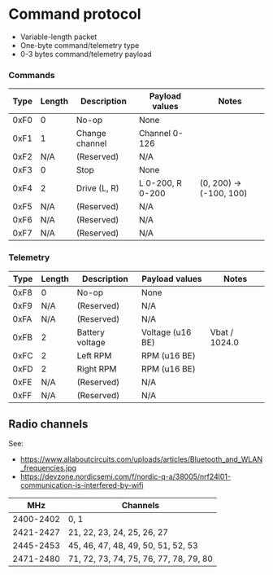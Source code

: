 # Command protocol

- Variable-length packet
- One-byte command/telemetry type
- 0-3 bytes command/telemetry payload

### Commands

| Type | Length | Description         | Payload values   | Notes                   |
|------|--------|---------------------|------------------|-------------------------|
| 0xF0 |    0   | No-op               | None             |                         |
| 0xF1 |    1   | Change channel      | Channel 0-126    |                         |
| 0xF2 |  N/A   | (Reserved)          | N/A              |                         |
| 0xF3 |    0   | Stop                | None             |                         |
| 0xF4 |    2   | Drive (L, R)        | L 0-200, R 0-200 | (0, 200) -> (-100, 100) |
| 0xF5 |  N/A   | (Reserved)          | N/A              |                         |
| 0xF6 |  N/A   | (Reserved)          | N/A              |                         |
| 0xF7 |  N/A   | (Reserved)          | N/A              |                         |

### Telemetry

| Type | Length | Description         | Payload values   | Notes                   |
|------|--------|---------------------|------------------|-------------------------|
| 0xF8 |    0   | No-op               | None             |                         |
| 0xF9 |  N/A   | (Reserved)          | N/A              |                         |
| 0xFA |  N/A   | (Reserved)          | N/A              |                         |
| 0xFB |    2   | Battery voltage     | Voltage (u16 BE) | Vbat / 1024.0           |
| 0xFC |    2   | Left RPM            | RPM (u16 BE)     |                         |
| 0xFD |    2   | Right RPM           | RPM (u16 BE)     |                         |
| 0xFE |  N/A   | (Reserved)          | N/A              |                         |
| 0xFF |  N/A   | (Reserved)          | N/A              |                         |

## Radio channels

See:
- https://www.allaboutcircuits.com/uploads/articles/Bluetooth_and_WLAN_frequencies.jpg
- https://devzone.nordicsemi.com/f/nordic-q-a/38005/nrf24l01-communication-is-interfered-by-wifi

| MHz       | Channels                               |
|-----------|----------------------------------------|
| 2400-2402 | 0, 1                                   |
| 2421-2427 | 21, 22, 23, 24, 25, 26, 27             |
| 2445-2453 | 45, 46, 47, 48, 49, 50, 51, 52, 53     |
| 2471-2480 | 71, 72, 73, 74, 75, 76, 77, 78, 79, 80 |
